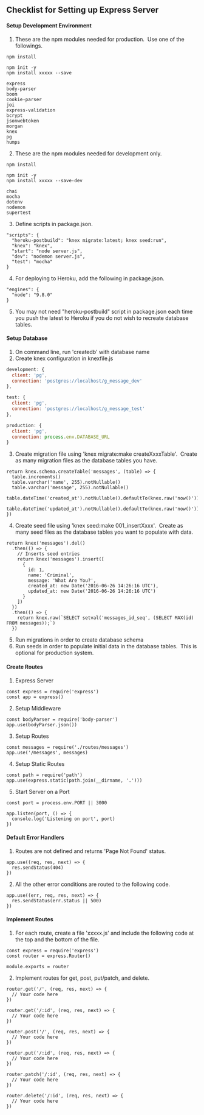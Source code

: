 ## Checklist for Setting up Express Server
#### Setup Development Environment
1. These are the npm modules needed for production.&nbsp;&nbsp;Use one of the followings.
```
npm install

npm init -y
npm install xxxxx --save
```
```
express
body-parser
boom
cookie-parser
joi
express-validation
bcrypt
jsonwebtoken
morgan
knex
pg
humps
```
2. These are the npm modules needed for development only.
```
npm install

npm init -y
npm install xxxxx --save-dev
```
```
chai
mocha
dotenv
nodemon
supertest
```
3. Define scripts in package.json.
```
"scripts": {
  "heroku-postbuild": "knex migrate:latest; knex seed:run",
  "knex": "knex",
  "start": "node server.js",
  "dev": "nodemon server.js",
  "test": "mocha"
}
```
4. For deploying to Heroku, add the following in package.json.
```
"engines": {
  "node": "9.8.0"
}
```
5. You may not need "heroku-postbuild" script in package.json each time you push the latest to Heroku if you do not wish to recreate database tables.

#### Setup Database
1. On command line, run 'createdb' with database name
1. Create knex configuration in knexfile.js
```javascript
development: {
  client: 'pg',
  connection: 'postgres://localhost/g_message_dev'
},

test: {
  client: 'pg',
  connection: 'postgres://localhost/g_message_test'
},

production: {
  client: 'pg',
  connection: process.env.DATABASE_URL
}
```
3. Create migration file using 'knex migrate:make createXxxxTable'.&nbsp;&nbsp;Create as many migration files as the database tables you have.
```
return knex.schema.createTable('messages', (table) => {
  table.increments()
  table.varchar('name', 255).notNullable()
  table.varchar('message', 255).notNullable()
  table.dateTime('created_at').notNullable().defaultTo(knex.raw('now()'))
  table.dateTime('updated_at').notNullable().defaultTo(knex.raw('now()'))
})
```
4. Create seed file using 'knex seed:make 001_insertXxxx'.&nbsp;&nbsp;Create as many seed files as the database tables you want to populate with data.
```
return knex('messages').del()
  .then(() => {
    // Inserts seed entries
    return knex('messages').insert([
      {
        id: 1,
        name: 'Criminal',
        message: 'What Are You?',
        created_at: new Date('2016-06-26 14:26:16 UTC'),
        updated_at: new Date('2016-06-26 14:26:16 UTC')
      }
    ])
  })
  .then(() => {
    return knex.raw(`SELECT setval('messages_id_seq', (SELECT MAX(id) FROM messages));`)
  })
```
5. Run migrations in order to create database schema
1. Run seeds in order to populate initial data in the database tables.&nbsp;&nbsp;This is optional for production system.

#### Create Routes
1. Express Server
```
const express = require('express')
const app = express()
```
2. Setup Middleware
```
const bodyParser = require('body-parser')
app.use(bodyParser.json())
```
3. Setup Routes
```
const messages = require('./routes/messages')
app.use('/messages', messages)
```
4. Setup Static Routes
```
const path = require('path')
app.use(express.static(path.join(__dirname, '.')))
```
5. Start Server on a Port
```
const port = process.env.PORT || 3000

app.listen(port, () => {
  console.log('Listening on port', port)
})
```

#### Default Error Handlers
1. Routes are not defined and returns 'Page Not Found' status.
```
app.use((req, res, next) => {
  res.sendStatus(404)
})
```
2. All the other error conditions are routed to the following code.
```
app.use((err, req, res, next) => {
  res.sendStatus(err.status || 500)
})
```

#### Implement Routes
1. For each route, create a file 'xxxxx.js' and include the following code at the top and the bottom of the file.
```
const express = require('express')
const router = express.Router()
```
```
module.exports = router
```
2. Implement routes for get, post, put/patch, and delete.
```
router.get('/', (req, res, next) => {
  // Your code here
})

router.get('/:id', (req, res, next) => {
  // Your code here
})

router.post('/', (req, res, next) => {
  // Your code here
})

router.put('/:id', (req, res, next) => {
  // Your code here
})

router.patch('/:id', (req, res, next) => {
  // Your code here
})

router.delete('/:id', (req, res, next) => {
  // Your code here
})
```
